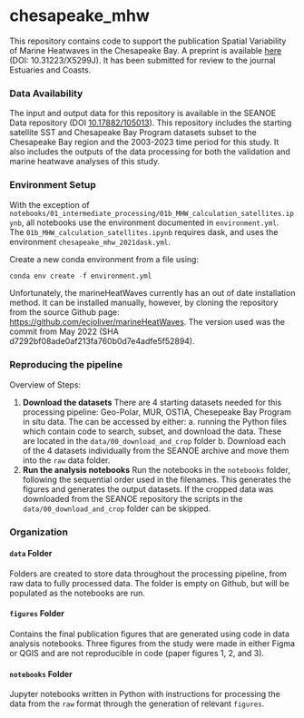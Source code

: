 chesapeake_mhw
==============================

This repository contains code to support the publication Spatial Variability of Marine Heatwaves in the Chesapeake Bay. A preprint is available [here](https://doi.org/10.31223/X5299J) (DOI: 10.31223/X5299J). It has been submitted for review to the journal Estuaries and Coasts.

### Data Availability

The input and output data for this repository is available in the SEANOE Data repository (DOI [10.17882/105013](https://doi.org/10.17882/105013)). This repository includes the starting satellite SST and Chesapeake Bay Program datasets subset to the Chesapeake Bay region and the 2003-2023 time period for this study. It also includes the outputs of the data processing for both the validation and marine heatwave analyses of this study.

### Environment Setup

With the exception of `notebooks/01_intermediate_processing/01b_MHW_calculation_satellites.ipynb`, all notebooks use the environment documented in `environment.yml`. The `01b_MHW_calculation_satellites.ipynb` requires dask, and uses the environment `chesapeake_mhw_2021dask.yml`.

Create a new conda environment from a file using:
```python
conda env create -f environment.yml
```

Unfortunately, the marineHeatWaves currently has an out of date installation method. It can be installed manually, however, by cloning the repository from the source Github page: https://github.com/ecjoliver/marineHeatWaves. The version used was the commit from May 2022 (SHA d7292bf08ade0af213fa760b0d7e4adfe5f52894).

### Reproducing the pipeline

Overview of Steps:

1. **Download the datasets** There are 4 starting datasets needed for this processing pipeline: Geo-Polar, MUR, OSTIA, Chesepeake Bay Program in situ data. The can be accessed by either:
    a. running the Python files which contain code to search, subset, and download the data. These are located in the `data/00_download_and_crop` folder
   b. Download each of the 4 datasets individually from the SEANOE archive and move them into the `raw` data folder.
3. **Run the analysis notebooks** Run the notebooks in the `notebooks` folder, following the sequential order used in the filenames. This generates the figures and generates the output datasets. If the cropped data was downloaded from the SEANOE repository the scripts in the `data/00_download_and_crop` folder can be skipped.

### Organization

#### `data` Folder

Folders are created to store data throughout the processing pipeline, from raw data to fully processed data. The folder is empty on Github, but will be populated as the notebooks are run.

#### `figures` Folder

Contains the final publication figures that are generated using code in data analysis notebooks. Three figures from the study were made in either Figma or QGIS and are not reproducible in code (paper figures 1, 2, and 3).

#### `notebooks` Folder

Jupyter notebooks written in Python with instructions for processing the data from the `raw` format through the generation of relevant `figures`.
